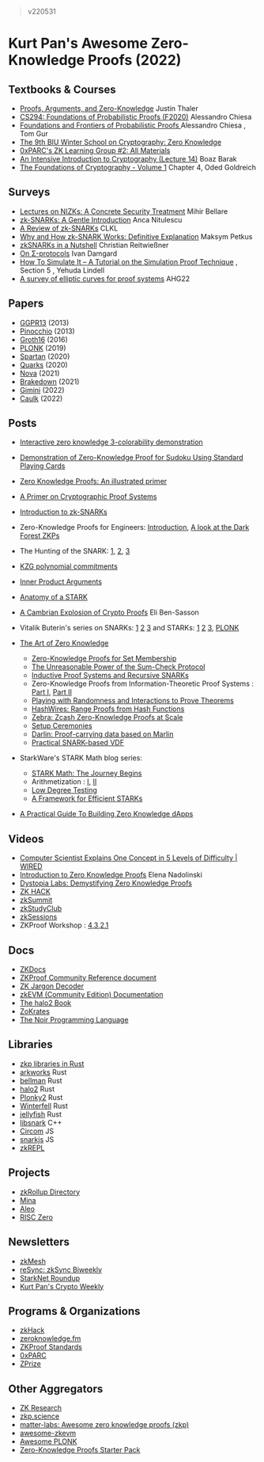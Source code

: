 > v220531 
# Kurt Pan's Awesome Zero-Knowledge Proofs (2022) 

## Textbooks & Courses
- [Proofs, Arguments, and Zero-Knowledge](https://people.cs.georgetown.edu/jthaler/ProofsArgsAndZK.html) Justin Thaler
- [CS294: Foundations of Probabilistic Proofs (F2020)](http://people.eecs.berkeley.edu/~alexch/classes/CS294-F2020.html) Alessandro Chiesa
- [Foundations and Frontiers of Probabilistic Proofs ](https://www.msri.org/summer_schools/931) Alessandro Chiesa , Tom Gur
- [The 9th BIU Winter School on Cryptography: Zero Knowledge](https://cyber.biu.ac.il/event/the-9th-biu-winter-school-on-cryptography/)
- [0xPARC's ZK Learning Group #2: All Materials](https://0xparc.notion.site/ZK-Learning-Group-2-All-Materials-b199ae33734f40db8b757b6fe3428f81)
- [An Intensive Introduction to Cryptography (Lecture 14)](https://intensecrypto.org/public/lec_14_zero_knowledge.html) Boaz Barak
- [The Foundations of Cryptography - Volume 1](https://www.wisdom.weizmann.ac.il/~oded/foc-vol1.html) Chapter 4, Oded Goldreich

## Surveys
- [Lectures on NIZKs: A Concrete Security Treatment](https://cseweb.ucsd.edu/~mihir/cse208-Wi20/main.pdf) Mihir Bellare
- [zk-SNARKs: A Gentle Introduction](https://www.di.ens.fr/~nitulesc/files/Survey-SNARKs.pdf) Anca Nitulescu
- [A Review of zk-SNARKs](https://arxiv.org/pdf/2202.06877.pdf) CLKL
- [Why and How zk-SNARK Works: Definitive Explanation](http://petkus.info/papers/WhyAndHowZkSnarkWorks.pdf) Maksym Petkus
- [zkSNARKs in a Nutshell](http://chriseth.github.io/notes/articles/zksnarks/zksnarks.pdf) Christian Reitwießner
- [On Σ-protocols](https://cs.au.dk/~ivan/Sigma.pdf) Ivan Damgard
- [How To Simulate It – A Tutorial on the Simulation Proof Technique](https://eprint.iacr.org/2016/046.pdf) , Section 5 , Yehuda Lindell
- [A survey of elliptic curves for proof systems](https://eprint.iacr.org/2022/586) AHG22

## Papers

- [GGPR13](https://eprint.iacr.org/2012/215.pdf) (2013)
- [Pinocchio](https://eprint.iacr.org/2013/279.pdf) (2013)
- [Groth16](https://eprint.iacr.org/2016/260.pdf) (2016)
- [PLONK](https://eprint.iacr.org/2019/953.pdf) (2019)
- [Spartan](https://eprint.iacr.org/2019/550.pdf) (2020)
- [Quarks](https://eprint.iacr.org/2020/1275.pdf) (2020)
- [Nova](https://eprint.iacr.org/2021/370.pdf) (2021)
- [Brakedown](https://eprint.iacr.org/2021/1043.pdf) (2021)
- [Gimini](https://eprint.iacr.org/2022/420.pdf) (2022)
- [Caulk](https://eprint.iacr.org/2022/621.pdf) (2022)

## Posts
- [Interactive zero knowledge 3-colorability demonstration](http://web.mit.edu/~ezyang/Public/graph/svg.html)
- [Demonstration of Zero-Knowledge Proof for Sudoku Using Standard Playing Cards](https://www.wisdom.weizmann.ac.il/~naor/PAPERS/SUDOKU_DEMO/)
- [Zero Knowledge Proofs: An illustrated primer](https://blog.cryptographyengineering.com/2014/11/27/zero-knowledge-proofs-illustrated-primer/)
- [A Primer on Cryptographic Proof Systems](https://jumpcrypto.com/a-primer-on-proof-systems/)
- [Introduction to zk-SNARKs](https://blog.decentriq.com/zk-snarks-primer-part-one/)
- Zero-Knowledge Proofs for Engineers: [Introduction](https://blog.zkga.me/intro-to-zksnarks), [A look at the Dark Forest ZKPs](https://blog.zkga.me/df-init-circuit)
- The Hunting of the SNARK: [1](https://medium.com/aztec-protocol/the-hunting-of-the-snark-1-3-a610c28317c7), [2](https://medium.com/aztec-protocol/the-hunting-of-the-snark-2-3-673e1830938f), [3](https://medium.com/aztec-protocol/the-hunting-of-the-snark-3-3-c0a6e17c6d92)
- [KZG polynomial commitments](https://dankradfeist.de/ethereum/2020/06/16/kate-polynomial-commitments.html)
- [Inner Product Arguments](https://dankradfeist.de/ethereum/2021/07/27/inner-product-arguments.html)
- [Anatomy of a STARK](https://aszepieniec.github.io/stark-anatomy/)
- [A Cambrian Explosion of Crypto Proofs](https://nakamoto.com/cambrian-explosion-of-crypto-proofs/) Eli Ben-Sasson
- Vitalik Buterin's series on SNARKs: [1](https://vitalik.ca/general/2016/12/10/qap.html) [2](https://vitalik.ca/general/2017/01/14/exploring_ecp.html) [3](https://vitalik.ca/general/2017/02/01/zk_snarks.html) and STARKs: [1](https://vitalik.ca/general/2017/11/09/starks_part_1.html) [2](https://vitalik.ca/general/2017/11/22/starks_part_2.html) [3](https://vitalik.ca/general/2018/07/21/starks_part_3.html), [PLONK](https://vitalik.ca/general/2019/09/22/plonk.html)

- [The Art of Zero Knowledge](https://zkproof.org/blog/)
    - [Zero-Knowledge Proofs for Set Membership](https://zkproof.org/2020/02/27/zkp-set-membership/)
    - [The Unreasonable Power of the Sum-Check Protocol](https://zkproof.org/2020/03/16/sum-checkprotocol/)
    - [Inductive Proof Systems and Recursive SNARKs](https://zkproof.org/2020/06/08/recursive-snarks/)
    - Zero-Knowledge Proofs from Information-Theoretic Proof Systems : [Part I](https://zkproof.org/2020/08/12/information-theoretic-proof-systems/), [Part II](https://zkproof.org/2020/10/15/information-theoretic-proof-systems-part-ii/)
    - [Playing with Randomness and Interactions to Prove Theorems](https://zkproof.org/2020/10/15/randomness-and-interactions/)
    - [HashWires: Range Proofs from Hash Functions](https://zkproof.org/2021/05/05/hashwires-range-proofs-from-hash-functions/)
    - [Zebra: Zcash Zero-Knowledge Proofs at Scale](https://zkproof.org/2021/06/03/zebra-zcash-zero-knowledge-proofs-at-scale/)
    - [Setup Ceremonies](https://zkproof.org/2021/06/30/setup-ceremonies/)
    - [Darlin: Proof-carrying data based on Marlin](https://zkproof.org/2021/09/29/darlin-recursive-proofs/)
    - [Practical SNARK-based VDF](https://zkproof.org/2021/11/24/practical-snark-based-vdf/)

- StarkWare's STARK Math blog series:
    - [STARK Math: The Journey Begins](https://medium.com/starkware/stark-math-the-journey-begins-51bd2b063c71)
    - Arithmetization : [I](https://medium.com/starkware/arithmetization-i-15c046390862), [II](https://medium.com/starkware/arithmetization-ii-403c3b3f4355)
    - [Low Degree Testing](https://medium.com/starkware/low-degree-testing-f7614f5172db)
    - [A Framework for Efficient STARKs](https://medium.com/starkware/a-framework-for-efficient-starks-19608ba06fbe)

- [A Practical Guide To Building Zero Knowledge dApps](https://kndrck.co/posts/practical_guide_build_zk_dapps/)

## Videos
- [Computer Scientist Explains One Concept in 5 Levels of Difficulty | WIRED](https://www.youtube.com/watch?v=fOGdb1CTu5c)
- [Introduction to Zero Knowledge Proofs](https://www.youtube.com/watch?v=BT88s7_VtC8&t=1s) Elena Nadolinski
- [Dystopia Labs: Demystifying Zero Knowledge Proofs](https://www.youtube.com/watch?v=_6TqUNVLChc)
- [ZK HACK](https://www.youtube.com/playlist?list=PLj80z0cJm8QFGB6AsiAG3EB06L7xr5S1c)
- [zkSummit](https://www.youtube.com/playlist?list=PLj80z0cJm8QFnY6VLVa84nr-21DNvjWH7)
- [zkStudyClub](https://www.youtube.com/playlist?list=PLj80z0cJm8QHm_9BdZ1BqcGbgE-BEn-3Y)
- [zkSessions](https://www.youtube.com/playlist?list=PLj80z0cJm8QEz6BotG4SkGSCupwkPonCZ)
- ZKProof Workshop : [4](https://www.youtube.com/playlist?list=PLOEty2U8Y69Xkgt7fdNl7FtlzUcu_Ho0c),[3](https://www.youtube.com/playlist?list=PLOEty2U8Y69XuIbGzSPzOR38lHUyf_v-y),[2](https://www.youtube.com/playlist?list=PLOEty2U8Y69VKX0THZvO_liqwV3Ngf1wt),[1](https://www.youtube.com/playlist?list=PLOEty2U8Y69XadRILKwdG5eADUdAJ96ou)


## Docs
- [ZKDocs](https://www.zkdocs.com/)
- [ZKProof Community Reference document](https://docs.zkproof.org/reference.pdf)
- [ZK Jargon Decoder](https://nmohnblatt.github.io/zk-jargon-decoder/foreword.html)
- [zkEVM (Community Edition) Documentation](https://appliedzkp.github.io/zkevm-docs/)
- [The halo2 Book](https://zcash.github.io/halo2/)
- [ZoKrates](https://zokrates.github.io/introduction.html)
- [The Noir Programming Language](https://noir-lang.github.io/book/index.html)

## Libraries 
- [zkp libraries in Rust](https://cryptography.rs/#zero-knowledge-proofs)
- [arkworks](http://arkworks.rs) Rust
- [bellman](https://github.com/zkcrypto/bellman) Rust
- [halo2](https://github.com/zcash/halo2) Rust
- [Plonky2](https://github.com/mir-protocol/plonky2) Rust
- [Winterfell](https://github.com/novifinancial/winterfell) Rust
- [jellyfish](https://github.com/EspressoSystems/jellyfish) Rust
- [libsnark](https://github.com/scipr-lab/libsnark) C++
- [Circom](https://iden3.io/circom) JS
- [snarkjs](https://github.com/iden3/snarkjs) JS
- [zkREPL](https://zkrepl.dev/)


## Projects
- [zkRollup Directory](https://www.zkrollups.xyz/)
- [Mina](https://minaprotocol.com/)
- [Aleo](https://www.aleo.org/)
- [RISC Zero](https://www.risczero.com/)
## Newsletters
- [zkMesh](https://zkmesh.substack.com/)
- [reSync: zkSync Biweekly](https://pseudotheos.substack.com/archive)
- [StarkNet Roundup](https://swagtimus.substack.com/archive)
- [Kurt Pan's Crypto Weekly](https://www.getrevue.co/profile/kurtpan)

## Programs & Organizations
- [zkHack](https://www.zkhack.dev/)
- [zeroknowledge.fm](https://zeroknowledge.fm/)
- [ZKProof Standards](https://zkproof.org/)
- [0xPARC](https://0xparc.org/blog/)
- [ZPrize](https://www.zprize.io/)

## Other Aggregators
- [ZK Research](https://0xst.notion.site/ZK-Research-94ba836c3b2a4e2491a871364ee5b13b)
- [zkp.science](https://zkp.science/)
- [matter-labs: Awesome zero knowledge proofs (zkp)](https://github.com/matter-labs/awesome-zero-knowledge-proofs)
- [awesome-zkevm](https://github.com/LuozhuZhang/awesome-zkevm)
- [Awesome PLONK](https://github.com/fluidex/awesome-plonk)
- [Zero-Knowledge Proofs Starter Pack](https://ethresear.ch/t/zero-knowledge-proofs-starter-pack/4519)
